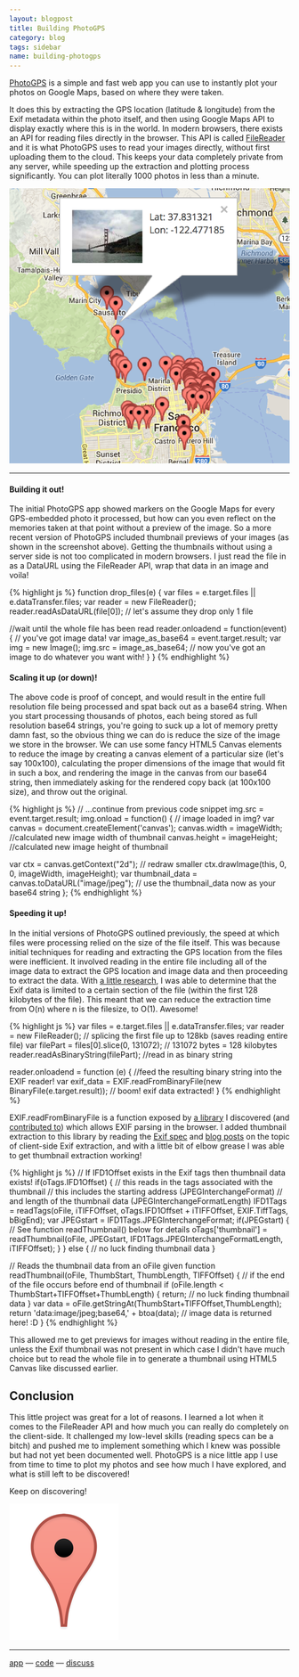 ```yaml
---
layout: blogpost
title: Building PhotoGPS
category: blog
tags: sidebar
name: building-photogps
---
```


[PhotoGPS][app] is a simple and fast web app you can use to instantly plot your photos on Google Maps, based on where they were taken.

It does this by extracting the GPS location (latitude & longitude) from the Exif metadata within the photo itself, and then using Google Maps API to display exactly where this is in the world.<!-- truncate_here --> In modern browsers, there exists an API for reading files directly in the browser. This API is called [FileReader][api] and it is what PhotoGPS uses to read your images directly, without first uploading them to the cloud. This keeps your data completely private from any server, while speeding up the extraction and plotting process significantly. You can plot literally 1000 photos in less than a minute.

![PhotoGPS][pic]

- - -

#### Building it out!

The initial PhotoGPS app showed markers on the Google Maps for every GPS-embedded photo it processed, but how can you even reflect on the memories taken at that point without a preview of the image. So a more recent version of PhotoGPS included thumbnail previews of your images (as shown in the screenshot above). Getting the thumbnails without using a server side is not too complicated in modern browsers. I just read the file in as a DataURL using the FileReader API, wrap that data in an image and voila!

{% highlight js %}
function drop_files(e) {
  var files = e.target.files || e.dataTransfer.files;
  var reader = new FileReader();
  reader.readAsDataURL(file[0]); // let's assume they drop only 1 file

  //wait until the whole file has been read
  reader.onloadend = function(event) {
    // you've got image data!
    var image_as_base64 = event.target.result;
    var img = new Image();
    img.src = image_as_base64;
    // now you've got an image to do whatever you want with!
  }
}
{% endhighlight %}

#### Scaling it up (or down)!

The above code is proof of concept, and would result in the entire full resolution file being processed and spat back out as a base64 string. When you start processing thousands of photos, each being stored as full resolution base64 strings, you're going to suck up a lot of memory pretty damn fast, so the obvious thing we can do is reduce the size of the image we store in the browser. We can use some fancy HTML5 Canvas elements to reduce the image by creating a canvas element of a particular size (let's say 100x100), calculating the proper dimensions of the image that would fit in such a box, and rendering the image in the canvas from our base64 string, then immediately asking for the rendered copy back (at 100x100 size), and throw out the original.

{% highlight js %}
// ...continue from previous code snippet
img.src = event.target.result;
img.onload = function() { // image loaded in img?
  var canvas = document.createElement('canvas');
  canvas.width = imageWidth; //calculated new image width of thumbnail
  canvas.height = imageHeight; //calculated new image height of thumbnail

  var ctx = canvas.getContext("2d");
  // redraw smaller
  ctx.drawImage(this, 0, 0, imageWidth, imageHeight);
  var thumbnail_data = canvas.toDataURL("image/jpeg");
  // use the thumbnail_data now as your base64 string
};
{% endhighlight %}

#### Speeding it up!

In the initial versions of PhotoGPS outlined previously, the speed at which files were processing relied on the size of the file itself. This was because initial techniques for reading and extracting the GPS location from the files were inefficient. It involved reading in the entire file including all of the image data to extract the GPS location and image data and then proceeding to extract the data. With [a little research][flickrblogpost], I was able to determine that the Exif data is limited to a certain section of the file (within the first 128 kilobytes of the file). This meant that we can reduce the extraction time from O(n) where n is the filesize, to O(1). Awesome!

{% highlight js %}
var files = e.target.files || e.dataTransfer.files;
var reader = new FileReader();
// splicing the first file up to 128kb (saves reading entire file)
var filePart = files[0].slice(0, 131072); // 131072 bytes = 128 kilobytes
reader.readAsBinaryString(filePart); //read in as binary string

reader.onloadend = function (e) {
  //feed the resulting binary string into the EXIF reader!
  var exif_data = EXIF.readFromBinaryFile(new BinaryFile(e.target.result));
  // boom! exif data extracted!
}
{% endhighlight %}

EXIF.readFromBinaryFile is a function exposed by [a library][exifjsgithub] I discovered (and [contributed to][exifjshist]) which allows EXIF parsing in the browser. I added thumbnail extraction to this library by reading the [Exif spec][spec] and [blog posts][flickrblogpost] on the topic of client-side Exif extraction, and with a little bit of elbow grease I was able to get thumbnail extraction working!

{% highlight js %}
// If IFD1Offset exists in the Exif tags then thumbnail data exists!
if(oTags.IFD1Offset) {
  // this reads in the tags associated with the thumbnail
  // this includes the starting address (JPEGInterchangeFormat)
  // and length of the thumbnail data (JPEGInterchangeFormatLength)
  IFD1Tags = readTags(oFile, iTIFFOffset,
      oTags.IFD1Offset + iTIFFOffset, EXIF.TiffTags, bBigEnd);
  var JPEGstart = IFD1Tags.JPEGInterchangeFormat;
  if(JPEGstart) {
      // See function readThumbnail() below for details
      oTags['thumbnail'] = readThumbnail(oFile, JPEGstart,
          IFD1Tags.JPEGInterchangeFormatLength, iTIFFOffset);
  }
}
else {
  // no luck finding thumbnail data
}

// Reads the thumbnail data from an oFile given
function readThumbnail(oFile, ThumbStart, ThumbLength, TIFFOffset) {
  // if the end of the file occurs before end of thumbnail
  if (oFile.length < ThumbStart+TIFFOffset+ThumbLength) {
    return; // no luck finding thumbnail data
  }
  var data = oFile.getStringAt(ThumbStart+TIFFOffset,ThumbLength);
  return 'data:image/jpeg;base64,' + btoa(data);
  // image data is returned here! :D
}
{% endhighlight %}

This allowed me to get previews for images without reading in the entire file, unless the Exif thumbnail was not present in which case I didn't have much choice but to read the whole file in to generate a thumbnail using HTML5 Canvas like discussed earlier.

## Conclusion

This little project was great for a lot of reasons. I learned a lot when it comes to the FileReader API and how much you can really do completely on the client-side. It challenged my low-level skills (reading specs can be a bitch) and pushed me to implement something which I knew was possible but had not yet been documented well. PhotoGPS is a nice little app I use from time to time to plot my photos and see how much I have explored, and what is still left to be discovered!

Keep on discovering!

![Pin][pinpic]

- - -

[app][app] &mdash; [code][code] &mdash; [discuss][hn]

[app]: http://ryanseys.com/photogps
[code]: https://github.com/ryanseys/photogps
[api]: https://developer.mozilla.org/en-US/docs/Web/API/FileReader
[dnd]: http://www.html5rocks.com/en/tutorials/dnd/basics/
[exifjs]: https://github.com/ryanseys/photogps/blob/master/js/exif.js
[exifjsgithub]: https://github.com/jseidelin/exif-js
[exifjshist]: https://github.com/ryanseys/photogps/commits/master/js/exif.js
[spec]: http://www.exif.org/Exif2-2.PDF
[flickrblogpost]: http://code.flickr.net/2012/06/01/parsing-exif-client-side-using-javascript-2/
[pic]: /img/photogps.png
[pinpic]: /img/pin.png
[hn]: https://news.ycombinator.com/item?id=6039888
